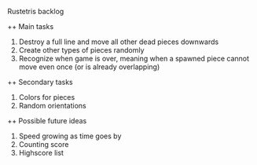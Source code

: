 Rustetris backlog

++ Main tasks
1. Destroy a full line and move all other dead pieces downwards
2. Create other types of pieces randomly
3. Recognize when game is over, meaning when a spawned piece cannot move even once (or is already overlapping)

++ Secondary tasks
1. Colors for pieces
2. Random orientations


++ Possible future ideas
1. Speed growing as time goes by
2. Counting score
3. Highscore list